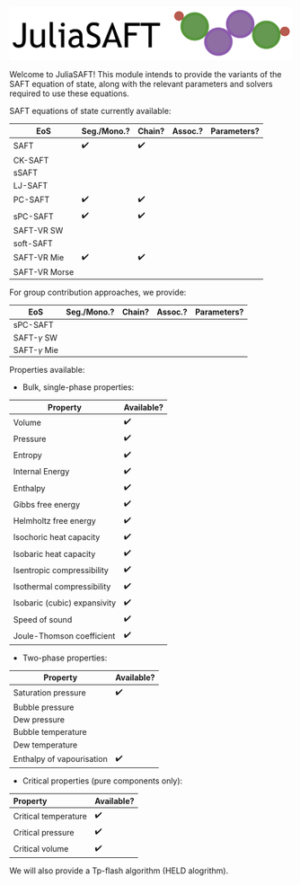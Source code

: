 ![JuliaSAFT_logo](./docs/JuliaSAFT_logo.jpg)

Welcome to JuliaSAFT! This module intends to provide the variants of the SAFT equation of state, along with the relevant parameters and solvers required to use these equations.

SAFT equations of state currently available:

| EoS           | Seg./Mono.?        | Chain?             | Assoc.? | Parameters? |
| ------------- | ------------------ | ------------------ | ------- | ----------- |
| SAFT          | :heavy_check_mark: | :heavy_check_mark: |         |             |
| CK-SAFT       |                    |                    |         |             |
| sSAFT         |                    |                    |         |             |
| LJ-SAFT       |                    |                    |         |             |
| PC-SAFT       | :heavy_check_mark: | :heavy_check_mark: |         |             |
| sPC-SAFT      | :heavy_check_mark: | :heavy_check_mark: |         |             |
| SAFT-VR SW    |                    |                    |         |             |
| soft-SAFT     |                    |                    |         |             |
| SAFT-VR Mie   | :heavy_check_mark: | :heavy_check_mark: |         |             |
| SAFT-VR Morse |                    |                    |         |             |

For group contribution approaches, we provide:

| EoS               | Seg./Mono.? | Chain? | Assoc.? | Parameters? |
| ----------------- | ----------- | ------ | ------- | ----------- |
| sPC-SAFT          |             |        |         |             |
| SAFT-$\gamma$ SW  |             |        |         |             |
| SAFT-$\gamma$ Mie |             |        |         |             |

Properties available:

- Bulk, single-phase properties:

| Property                     | Available?         |
| ---------------------------- | ------------------ |
| Volume                       | :heavy_check_mark: |
| Pressure                     | :heavy_check_mark: |
| Entropy                      | :heavy_check_mark: |
| Internal Energy              | :heavy_check_mark: |
| Enthalpy                     | :heavy_check_mark: |
| Gibbs free energy            | :heavy_check_mark: |
| Helmholtz free energy        | :heavy_check_mark: |
| Isochoric heat capacity      | :heavy_check_mark: |
| Isobaric heat capacity       | :heavy_check_mark: |
| Isentropic compressibility   | :heavy_check_mark: |
| Isothermal compressibility   | :heavy_check_mark: |
| Isobaric (cubic) expansivity | :heavy_check_mark: |
| Speed of sound               | :heavy_check_mark: |
| Joule-Thomson coefficient    | :heavy_check_mark: |

- Two-phase properties:

| Property                  | Available?         |
| ------------------------- | ------------------ |
| Saturation pressure       | :heavy_check_mark: |
| Bubble pressure           |                    |
| Dew pressure              |                    |
| Bubble temperature        |                    |
| Dew temperature           |                    |
| Enthalpy of vapourisation | :heavy_check_mark: |

- Critical properties (pure components only):

| Property             | Available?         |
| :------------------- | ------------------ |
| Critical temperature | :heavy_check_mark: |
| Critical pressure    | :heavy_check_mark: |
| Critical volume      | :heavy_check_mark: |

We will also provide a Tp-flash algorithm (HELD alogrithm).
